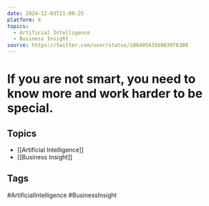 ```yaml
---
date: 2024-12-03T21:09:25
platform: X
topics:
  - Artificial Intelligence
  - Business Insight
source: https://twitter.com/user/status/1864054356883976388
---
```

# If you are not smart, you need to know more and work harder to be special.

## Topics
- [[Artificial Intelligence]]
- [[Business Insight]]

## Tags
#ArtificialIntelligence #BusinessInsight